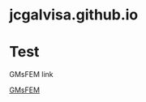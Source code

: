 # jcgalvisa.github.io

<h1> Test </h1>
        <p> GMsFEM link</p>
<html>
<body>

<div class="button-container">
  <a href="https://github.com/jcgalvisa/GMsFEM/blob/main/GMsFEM_Julia/gmsfemexplained.html" class="button">GMsFEM
</div>

